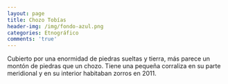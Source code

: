 ```yaml
---
layout: page
title: Chozo Tobías
header-img: /img/fondo-azul.png
categories: Etnográfico
comments: 'true'
---
```



Cubierto por una enormidad de piedras sueltas y tierra, más parece un montón de piedras que un chozo. Tiene una pequeña corraliza en su parte meridional y en su interior habitaban zorros en 2011.

<div class="photos">
</div>
